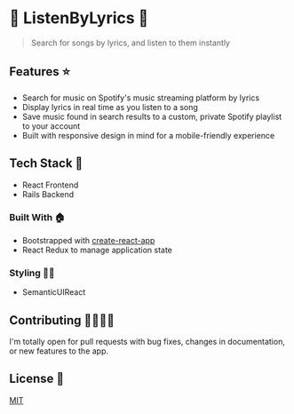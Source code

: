 # 🎵 ListenByLyrics 🎵
> Search for songs by lyrics, and listen to them instantly

## Features ⭐️

- Search for music on Spotify's music streaming platform by lyrics
- Display lyrics in real time as you listen to a song
- Save music found in search results to a custom, private Spotify playlist to your account
- Built with responsive design in mind for a mobile-friendly experience

## Tech Stack 🥞
- React Frontend
- Rails Backend

### Built With 🏠

- Bootstrapped with [create-react-app](https://github.com/facebook/create-react-app)
- React Redux to manage application state

### Styling 💅🏾

- SemanticUIReact

## Contributing 🤜🏾🤛🏾

I'm totally open for pull requests with bug fixes, changes in documentation, or new features to the app.

## License 📝

[MIT](./LICENSE)
